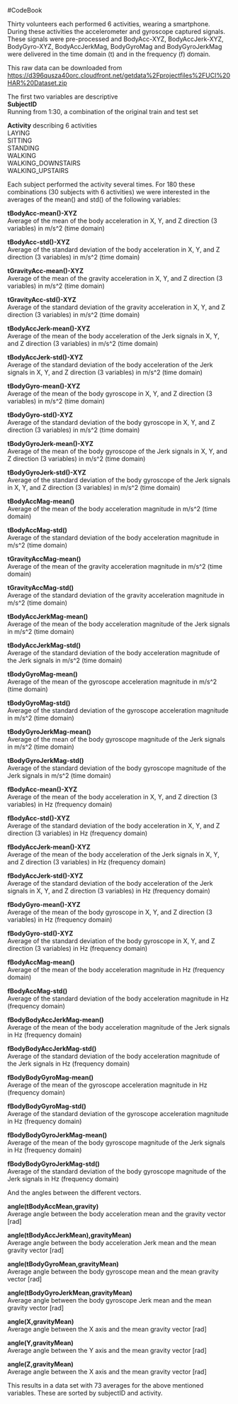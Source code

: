 #CodeBook

Thirty volunteers each performed 6 activities, wearing a smartphone. During these activities the accelerometer and gyroscope captured signals. These signals were pre-processed and BodyAcc-XYZ, BodyAccJerk-XYZ, BodyGyro-XYZ, BodyAccJerkMag, BodyGyroMag and BodyGyroJerkMag were delivered in the time domain (t) and in the frequency (f) domain.

This raw data can be downloaded from
https://d396qusza40orc.cloudfront.net/getdata%2Fprojectfiles%2FUCI%20HAR%20Dataset.zip

The first two variables are descriptive  
**SubjectID**  
Running from 1:30, a combination of the original train and test set

**Activity** describing 6 activities  
   LAYING   
   SITTING   
   STANDING   
   WALKING   
   WALKING_DOWNSTAIRS  
   WALKING_UPSTAIRS

Each subject performed the activity several times. For 180 these combinations (30 subjects with 6 activities) we were interested in the averages of the mean() and std() of the following variables:

**tBodyAcc-mean()-XYZ**  
Average of the mean of the body acceleration in X, Y, and Z direction (3 variables) in m/s^2 (time domain)

**tBodyAcc-std()-XYZ**  
Average of the standard deviation of the body acceleration in X, Y, and Z direction (3 variables) in m/s^2 (time domain)

**tGravityAcc-mean()-XYZ**  
Average of the mean of the gravity acceleration in X, Y, and Z direction (3 variables) in m/s^2 (time domain)

**tGravityAcc-std()-XYZ**  
Average of the standard deviation of the gravity acceleration in X, Y, and Z direction (3 variables) in m/s^2 (time domain)

**tBodyAccJerk-mean()-XYZ**  
Average of the mean of the body acceleration of the Jerk signals in X, Y, and Z direction (3 variables) in m/s^2 (time domain)

**tBodyAccJerk-std()-XYZ**  
Average of the standard deviation of the body acceleration of the Jerk signals in X, Y, and Z direction (3 variables) in m/s^2 (time domain)

**tBodyGyro-mean()-XYZ**  
Average of the mean of the body gyroscope in X, Y, and Z direction (3 variables) in m/s^2 (time domain)

**tBodyGyro-std()-XYZ**  
Average of the standard deviation of the body gyroscope in X, Y, and Z direction (3 variables) in m/s^2 (time domain)

**tBodyGyroJerk-mean()-XYZ**  
Average of the mean of the body gyroscope of the Jerk signals in X, Y, and Z direction (3 variables) in m/s^2 (time domain)

**tBodyGyroJerk-std()-XYZ**  
Average of the standard deviation of the body gyroscope of the Jerk signals in X, Y, and Z direction (3 variables) in m/s^2 (time domain)

**tBodyAccMag-mean()**  
Average of the mean of the body acceleration magnitude in m/s^2 (time domain)

**tBodyAccMag-std()**  
Average of the standard deviation of the body acceleration magnitude in m/s^2 (time domain)

**tGravityAccMag-mean()**  
Average of the mean of the gravity acceleration magnitude in m/s^2 (time domain)

**tGravityAccMag-std()**  
Average of the standard deviation of the gravity acceleration magnitude in m/s^2 (time domain)

**tBodyAccJerkMag-mean()**  
Average of the mean of the body acceleration magnitude of the Jerk signals in m/s^2 (time domain) 

**tBodyAccJerkMag-std()**  
Average of the standard deviation of the body acceleration magnitude of the Jerk signals in m/s^2 (time domain) 

**tBodyGyroMag-mean()**  
Average of the mean of the gyroscope acceleration magnitude in m/s^2 (time domain)

**tBodyGyroMag-std()**  
Average of the standard deviation of the gyroscope acceleration magnitude in m/s^2 (time domain)

**tBodyGyroJerkMag-mean()**  
Average of the mean of the body gyroscope magnitude of the Jerk signals in m/s^2 (time domain) 

**tBodyGyroJerkMag-std()**  
Average of the standard deviation of the body gyroscope magnitude of the Jerk signals in m/s^2 (time domain) 

**fBodyAcc-mean()-XYZ**  
Average of the mean of the body acceleration in X, Y, and Z direction (3 variables) in Hz (frequency domain)

**fBodyAcc-std()-XYZ**  
Average of the standard deviation of the body acceleration in X, Y, and Z direction (3 variables) in Hz (frequency domain)

**fBodyAccJerk-mean()-XYZ**  
Average of the mean of the body acceleration of the Jerk signals in X, Y, and Z direction (3 variables) in Hz (frequency domain)

**fBodyAccJerk-std()-XYZ**  
Average of the standard deviation of the body acceleration of the Jerk signals in X, Y, and Z direction (3 variables) in Hz (frequency domain)

**fBodyGyro-mean()-XYZ**  
Average of the mean of the body gyroscope in X, Y, and Z direction (3 variables) in Hz (frequency domain)

**fBodyGyro-std()-XYZ**  
Average of the standard deviation of the body gyroscope in X, Y, and Z direction (3 variables) in Hz (frequency domain)

**fBodyAccMag-mean()**  
Average of the mean of the body acceleration magnitude in Hz (frequency domain)

**fBodyAccMag-std()**  
Average of the standard deviation of the body acceleration magnitude in Hz (frequency domain)

**fBodyBodyAccJerkMag-mean()**  
Average of the mean of the body acceleration magnitude of the Jerk signals in Hz (frequency domain) 

**fBodyBodyAccJerkMag-std()**  
Average of the standard deviation of the body acceleration magnitude of the Jerk signals in Hz (frequency domain) 

**fBodyBodyGyroMag-mean()**  
Average of the mean of the gyroscope acceleration magnitude in Hz (frequency domain)

**fBodyBodyGyroMag-std()**  
Average of the standard deviation of the gyroscope acceleration magnitude in Hz (frequency domain)

**fBodyBodyGyroJerkMag-mean()**  
Average of the mean of the body gyroscope magnitude of the Jerk signals in Hz (frequency domain) 
  
**fBodyBodyGyroJerkMag-std()**  
Average of the standard deviation of the body gyroscope magnitude of the Jerk signals in Hz (frequency domain) 

And the angles between the different vectors.

**angle(tBodyAccMean,gravity)**  
Average angle between the body acceleration mean and the gravity vector [rad]

**angle(tBodyAccJerkMean),gravityMean)**  
Average angle between the body acceleration Jerk mean and the mean gravity vector [rad]

**angle(tBodyGyroMean,gravityMean)**  
Average angle between the body gyroscope mean and the mean gravity vector [rad]

**angle(tBodyGyroJerkMean,gravityMean)**  
Average angle between the body gyroscope Jerk mean and the mean gravity vector [rad]

**angle(X,gravityMean)**  
Average angle between the X axis and the mean gravity vector [rad]

**angle(Y,gravityMean)**  
Average angle between the Y axis and the mean gravity vector [rad]

**angle(Z,gravityMean)**  
Average angle between the X axis and the mean gravity vector [rad]

This results in a data set with 73 averages for the above mentioned variables. These are sorted by subjectID and activity.